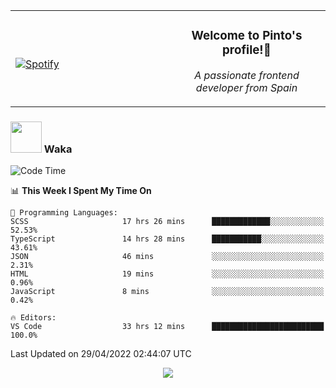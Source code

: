 <table width="100%" align="center"> 
  <tr>
  <td width="50%">
      
&nbsp; <br> [![Spotify](https://novatorem-zeta-rust.vercel.app/api/spotify)](https://open.spotify.com/user/novatorem-zeta-rust)

  </td>
  <td width="50%">
    <h3 align="center">Welcome to Pinto's profile!👋</h3>
    <p align="center"><em>A passionate frontend developer from Spain</em></p>
  </td>
  </table>

### <img src="https://media.giphy.com/media/VgCDAzcKvsR6OM0uWg/giphy.gif" width="50"> Waka

  <!--START_SECTION:waka-->
![Code Time](http://img.shields.io/badge/Code%20Time-298%20hrs%2017%20mins-blue)

📊 **This Week I Spent My Time On** 

```text
💬 Programming Languages: 
SCSS                     17 hrs 26 mins      █████████████░░░░░░░░░░░░   52.53% 
TypeScript               14 hrs 28 mins      ███████████░░░░░░░░░░░░░░   43.61% 
JSON                     46 mins             ░░░░░░░░░░░░░░░░░░░░░░░░░   2.31% 
HTML                     19 mins             ░░░░░░░░░░░░░░░░░░░░░░░░░   0.96% 
JavaScript               8 mins              ░░░░░░░░░░░░░░░░░░░░░░░░░   0.42%

🔥 Editors: 
VS Code                  33 hrs 12 mins      █████████████████████████   100.0%

```


 Last Updated on 29/04/2022 02:44:07 UTC
<!--END_SECTION:waka-->

<div align="center">
<img src="https://github-readme-stats-gilt-tau.vercel.app/api/top-langs/?username=pinto-hub&layout=compact&theme=dracula" />
</div>
